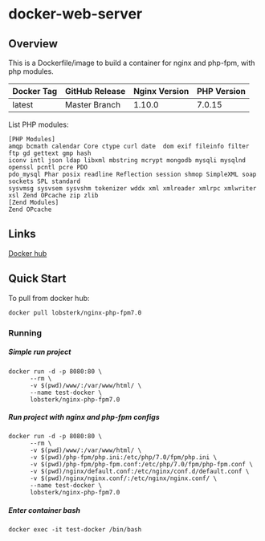 # docker-web-server

## Overview

This is a Dockerfile/image to build a container for nginx and php-fpm, with php modules.

| Docker Tag 	| GitHub Release 	| Nginx Version 	| PHP Version 	|
|------------	|----------------	|---------------	|-------------	|
| latest     	| Master Branch  	| 1.10.0        	| 7.0.15      	|


List PHP modules:
```
[PHP Modules]
amqp bcmath calendar Core ctype curl date  dom exif fileinfo filter ftp gd gettext gmp hash
iconv intl json ldap libxml mbstring mcrypt mongodb mysqli mysqlnd openssl pcntl pcre PDO
pdo_mysql Phar posix readline Reflection session shmop SimpleXML soap sockets SPL standard 
sysvmsg sysvsem sysvshm tokenizer wddx xml xmlreader xmlrpc xmlwriter xsl Zend OPcache zip zlib
[Zend Modules]
Zend OPcache
```


## Links 
[Docker hub](https://hub.docker.com/r/lobsterk/nginx-php-fpm7.0/)

## Quick Start

To pull from docker hub:

`docker pull lobsterk/nginx-php-fpm7.0`

### Running
##### Simple run project 
```     
docker run -d -p 8080:80 \
      --rm \
      -v $(pwd)/www/:/var/www/html/ \
      --name test-docker \
      lobsterk/nginx-php-fpm7.0
```

##### Run project with nginx and php-fpm configs
```     
docker run -d -p 8080:80 \
      --rm \
      -v $(pwd)/www/:/var/www/html/ \
      -v $(pwd)/php-fpm/php.ini:/etc/php/7.0/fpm/php.ini \
      -v $(pwd)/php-fpm/php-fpm.conf:/etc/php/7.0/fpm/php-fpm.conf \
      -v $(pwd)/nginx/default.conf:/etc/nginx/conf.d/default.conf \
      -v $(pwd)/nginx/nginx.conf/:/etc/nginx/nginx.conf/ \
      --name test-docker \
      lobsterk/nginx-php-fpm7.0
```



##### Enter container bash

`docker exec -it test-docker /bin/bash`